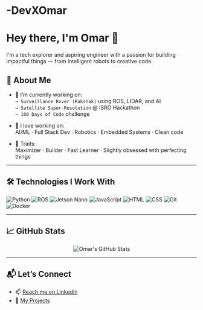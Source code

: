# -DevXOmar

# Hey there, I'm Omar 👋

I'm a tech explorer and aspiring engineer with a passion for building impactful things — from intelligent robots to creative code.

## 🧠 About Me
- 🎯 I’m currently working on:  
  `→ Surveillance Rover (Rakshak)` using ROS, LIDAR, and AI  
  `→ Satellite Super-Resolution` @ ISRO Hackathon  
  `→ 100 Days of Code` challenge

- 🚀 I love working on:  
  AI/ML · Full Stack Dev · Robotics · Embedded Systems · Clean code

- 🧩 Traits:  
  Maximizer · Builder · Fast Learner · Slightly obsessed with perfecting things

---

## 🛠️ Technologies I Work With

![Python](https://img.shields.io/badge/-Python-3776AB?style=flat&logo=python&logoColor=white)
![ROS](https://img.shields.io/badge/-ROS-22314E?style=flat&logo=ros&logoColor=white)
![Jetson Nano](https://img.shields.io/badge/-Jetson-76B900?style=flat&logo=nvidia&logoColor=white)
![JavaScript](https://img.shields.io/badge/-JavaScript-F7DF1E?style=flat&logo=javascript&logoColor=black)
![HTML](https://img.shields.io/badge/-HTML5-E34F26?style=flat&logo=html5&logoColor=white)
![CSS](https://img.shields.io/badge/-CSS3-1572B6?style=flat&logo=css3&logoColor=white)
![Git](https://img.shields.io/badge/-Git-F05032?style=flat&logo=git&logoColor=white)
![Docker](https://img.shields.io/badge/-Docker-2496ED?style=flat&logo=docker&logoColor=white)

---

## 📈 GitHub Stats

<p align="center">
  <img src="https://github-readme-stats.vercel.app/api?username=DevXOmar&show_icons=true&theme=tokyonight" alt="Omar's GitHub Stats" />
</p>

---

## 📬 Let’s Connect

- 📫 [Reach me on LinkedIn](https://www.linkedin.com/in/your-link)
- 🧠 [My Projects](https://github.com/DevXOmar?tab=repositories)
